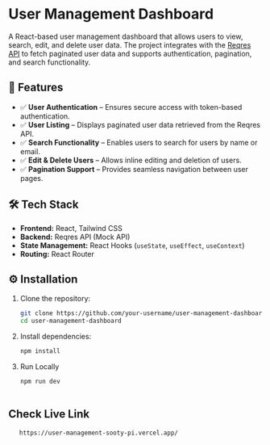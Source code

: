 # User Management Dashboard  

A React-based user management dashboard that allows users to view, search, edit, and delete user data. The project integrates with the [Reqres API](https://reqres.in/) to fetch paginated user data and supports authentication, pagination, and search functionality.  

## 🚀 Features  
- ✅ **User Authentication** – Ensures secure access with token-based authentication.  
- ✅ **User Listing** – Displays paginated user data retrieved from the Reqres API.  
- ✅ **Search Functionality** – Enables users to search for users by name or email.  
- ✅ **Edit & Delete Users** – Allows inline editing and deletion of users.  
- ✅ **Pagination Support** – Provides seamless navigation between user pages.  

## 🛠️ Tech Stack  
- **Frontend:** React, Tailwind CSS  
- **Backend:** Reqres API (Mock API)  
- **State Management:** React Hooks (`useState`, `useEffect`, `useContext`)  
- **Routing:** React Router  

## ⚙️ Installation  
1. Clone the repository:  
   ```sh
   git clone https://github.com/your-username/user-management-dashboard.git
   cd user-management-dashboard
2. Install dependencies:
   ```sh
   npm install
3. Run Locally
    ```sh
   npm run dev
  
## Check Live Link

   ```sh
      https://user-management-sooty-pi.vercel.app/
